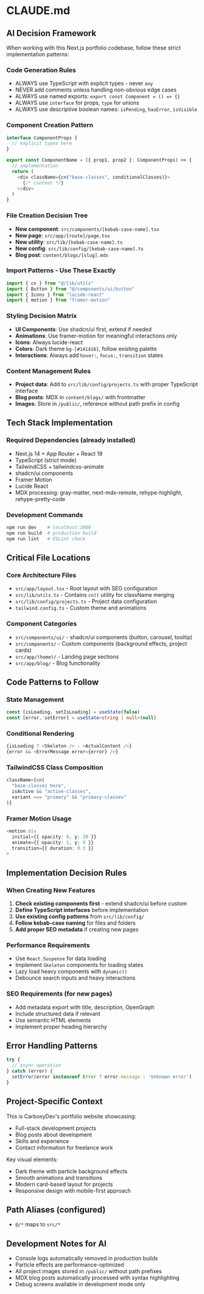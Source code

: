 # CLAUDE.md

## AI Decision Framework

When working with this Next.js portfolio codebase, follow these strict implementation patterns:

### Code Generation Rules
- ALWAYS use TypeScript with explicit types - never `any`
- NEVER add comments unless handling non-obvious edge cases
- ALWAYS use named exports: `export const Component = () => {}`
- ALWAYS use `interface` for props, `type` for unions
- ALWAYS use descriptive boolean names: `isPending`, `hasError`, `isVisible`

### Component Creation Pattern
```typescript
interface ComponentProps {
  // explicit types here
}

export const ComponentName = ({ prop1, prop2 }: ComponentProps) => {
  // implementation
  return (
    <div className={cn("base-classes", conditionalClasses)}>
      {/* content */}
    </div>
  )
}
```

### File Creation Decision Tree
- **New component**: `src/components/[kebab-case-name].tsx`
- **New page**: `src/app/[route]/page.tsx`
- **New utility**: `src/lib/[kebab-case-name].ts`
- **New config**: `src/lib/config/[kebab-case-name].ts`
- **Blog post**: `content/blogs/[slug].mdx`

### Import Patterns - Use These Exactly
```typescript
import { cn } from "@/lib/utils"
import { Button } from "@/components/ui/button"
import { Icons } from "lucide-react"
import { motion } from "framer-motion"
```

### Styling Decision Matrix
- **UI Components**: Use shadcn/ui first, extend if needed
- **Animations**: Use framer-motion for meaningful interactions only
- **Icons**: Always lucide-react
- **Colors**: Dark theme `bg-[#141416]`, follow existing palette
- **Interactions**: Always add `hover:`, `focus:`, `transition` states

### Content Management Rules
- **Project data**: Add to `src/lib/config/projects.ts` with proper TypeScript interface
- **Blog posts**: MDX in `content/blogs/` with frontmatter
- **Images**: Store in `/public/`, reference without path prefix in config

## Tech Stack Implementation

### Required Dependencies (already installed)
- Next.js 14 + App Router + React 19
- TypeScript (strict mode)
- TailwindCSS + tailwindcss-animate
- shadcn/ui components
- Framer Motion
- Lucide React
- MDX processing: gray-matter, next-mdx-remote, rehype-highlight, rehype-pretty-code

### Development Commands
```bash
npm run dev    # localhost:3000
npm run build  # production build
npm run lint   # ESLint check
```

## Critical File Locations

### Core Architecture Files
- `src/app/layout.tsx` - Root layout with SEO configuration
- `src/lib/utils.ts` - Contains `cn()` utility for className merging
- `src/lib/config/projects.ts` - Project data configuration
- `tailwind.config.ts` - Custom theme and animations

### Component Categories
- `src/components/ui/` - shadcn/ui components (button, carousel, tooltip)
- `src/components/` - Custom components (background effects, project cards)
- `src/app/(home)/` - Landing page sections
- `src/app/blog/` - Blog functionality

## Code Patterns to Follow

### State Management
```typescript
const [isLoading, setIsLoading] = useState(false)
const [error, setError] = useState<string | null>(null)
```

### Conditional Rendering
```typescript
{isLoading ? <Skeleton /> : <ActualContent />}
{error && <ErrorMessage error={error} />}
```

### TailwindCSS Class Composition
```typescript
className={cn(
  "base-classes here",
  isActive && "active-classes",
  variant === "primary" && "primary-classes"
)}
```

### Framer Motion Usage
```typescript
<motion.div
  initial={{ opacity: 0, y: 20 }}
  animate={{ opacity: 1, y: 0 }}
  transition={{ duration: 0.3 }}
>
```

## Implementation Decision Rules

### When Creating New Features
1. **Check existing components first** - extend shadcn/ui before custom
2. **Define TypeScript interfaces** before implementation
3. **Use existing config patterns** from `src/lib/config/`
4. **Follow kebab-case naming** for files and folders
5. **Add proper SEO metadata** if creating new pages

### Performance Requirements
- Use `React.Suspense` for data loading
- Implement `Skeleton` components for loading states
- Lazy load heavy components with `dynamic()`
- Debounce search inputs and heavy interactions

### SEO Requirements (for new pages)
- Add metadata export with title, description, OpenGraph
- Include structured data if relevant
- Use semantic HTML elements
- Implement proper heading hierarchy

## Error Handling Patterns
```typescript
try {
  // async operation
} catch (error) {
  setError(error instanceof Error ? error.message : 'Unknown error')
}
```

## Project-Specific Context

This is CarboxyDev's portfolio website showcasing:
- Full-stack development projects
- Blog posts about development
- Skills and experience
- Contact information for freelance work

Key visual elements:
- Dark theme with particle background effects
- Smooth animations and transitions
- Modern card-based layout for projects
- Responsive design with mobile-first approach

## Path Aliases (configured)
- `@/*` maps to `src/*`

## Development Notes for AI
- Console logs automatically removed in production builds
- Particle effects are performance-optimized
- All project images stored in `/public/` without path prefixes
- MDX blog posts automatically processed with syntax highlighting
- Debug screens available in development mode only